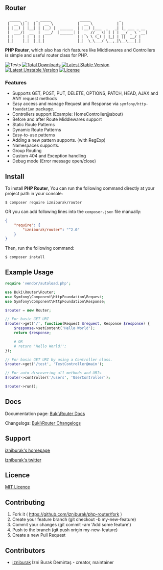 ## Router
```
  _____  _    _ _____             _____             _            
 |  __ \| |  | |  __ \           |  __ \           | |           
 | |__) | |__| | |__) |  ______  | |__) |___  _   _| |_ ___ _ __
 |  ___/|  __  |  ___/  |______| |  _  // _ \| | | | __/ _ \ '__|
 | |    | |  | | |               | | \ \ (_) | |_| | ||  __/ |   
 |_|    |_|  |_|_|               |_|  \_\___/ \__,_|\__\___|_|   

```
**PHP Router**, which also has rich features like Middlewares and Controllers is simple and useful router class for PHP.

![Tests](https://github.com/izniburak/php-router/actions/workflows/run-tests.yml/badge.svg)
[![Total Downloads](https://poser.pugx.org/izniburak/router/d/total.svg)](https://packagist.org/packages/izniburak/router)
[![Latest Stable Version](https://poser.pugx.org/izniburak/router/v/stable.svg)](https://packagist.org/packages/izniburak/router)
[![Latest Unstable Version](https://poser.pugx.org/izniburak/router/v/unstable.svg)](https://packagist.org/packages/izniburak/router)
[![License](https://poser.pugx.org/izniburak/router/license.svg)](https://packagist.org/packages/izniburak/router)

### Features
- Supports GET, POST, PUT, DELETE, OPTIONS, PATCH, HEAD, AJAX and ANY request methods
- Easy access and manage Request and Response via `symfony/http-foundation` package.
- Controllers support (Example: HomeController@about)
- Before and after Route Middlewares support
- Static Route Patterns
- Dynamic Route Patterns
- Easy-to-use patterns
- Adding a new pattern supports. (with RegExp)
- Namespaces supports.
- Group Routing
- Custom 404 and Exception handling
- Debug mode (Error message open/close)

## Install

To install **PHP Router**, You can run the following command directly at your project path in your console:

```
$ composer require izniburak/router
```

OR you can add following lines into the `composer.json` file manually:
```json
{
    "require": {
        "izniburak/router": "^2.0"
    }
}
```
Then, run the following command:
```
$ composer install
```

## Example Usage
```php
require 'vendor/autoload.php';

use Buki\Router\Router;
use Symfony\Component\HttpFoundation\Request;
use Symfony\Component\HttpFoundation\Response;

$router = new Router;

// For basic GET URI
$router->get('/', function(Request $request, Response $response) {
    $response->setContent('Hello World');
    return $response;

    # OR
    # return 'Hello World!';
});

// For basic GET URI by using a Controller class.
$router->get('/test', 'TestController@main');

// For auto discovering all methods and URIs
$router->controller('/users', 'UserController');

$router->run();
```

## Docs
Documentation page: [Buki\Router Docs][doc-url]

Changelogs: [Buki\Router Changelogs][changelog-url]

## Support
[izniburak's homepage][author-url]

[izniburak's twitter][twitter-url]

## Licence
[MIT Licence][mit-url]

## Contributing

1. Fork it ( https://github.com/izniburak/php-router/fork )
2. Create your feature branch (git checkout -b my-new-feature)
3. Commit your changes (git commit -am 'Add some feature')
4. Push to the branch (git push origin my-new-feature)
5. Create a new Pull Request

## Contributors

- [izniburak](https://github.com/izniburak) İzni Burak Demirtaş - creator, maintainer

[mit-url]: http://opensource.org/licenses/MIT
[doc-url]: https://github.com/izniburak/php-router/wiki
[changelog-url]: https://github.com/izniburak/php-router/wiki/Changelogs
[author-url]: http://burakdemirtas.org
[twitter-url]: https://twitter.com/izniburak
